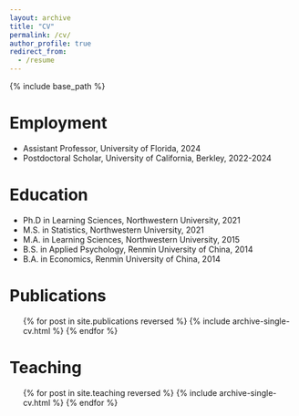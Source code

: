 ```yaml
---
layout: archive
title: "CV"
permalink: /cv/
author_profile: true
redirect_from:
  - /resume
---
```


{% include base_path %}

Employment
======
* Assistant Professor, University of Florida, 2024
* Postdoctoral Scholar, University of California, Berkley, 2022-2024

Education
======
* Ph.D in Learning Sciences, Northwestern University, 2021
* M.S. in Statistics, Northwestern University, 2021
* M.A. in Learning Sciences, Northwestern University, 2015
* B.S. in Applied Psychology, Renmin University of China, 2014
* B.A. in Economics, Renmin University of China, 2014

Publications
======
  <ul>{% for post in site.publications reversed %}
    {% include archive-single-cv.html %}
  {% endfor %}</ul> 
  
Teaching
======
  <ul>{% for post in site.teaching reversed %}
    {% include archive-single-cv.html %}
  {% endfor %}</ul>
  
